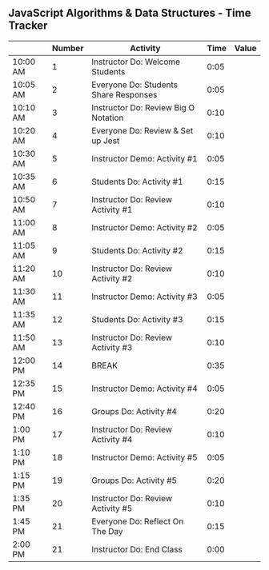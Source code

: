 ## JavaScript Algorithms & Data Structures - Time Tracker

|          | Number | Activity                              | Time | Value |
| -------- | ------ | ------------------------------------- | ---- | ----- |
| 10:00 AM | 1      | Instructor Do: Welcome Students       | 0:05 |       |
| 10:05 AM | 2      | Everyone Do: Students Share Responses | 0:05 |       |
| 10:10 AM | 3      | Instructor Do: Review Big O Notation  | 0:10 |       |
| 10:20 AM | 4      | Everyone Do: Review & Set up Jest     | 0:10 |       |
| 10:30 AM | 5      | Instructor Demo: Activity #1          | 0:05 |       |
| 10:35 AM | 6      | Students Do: Activity #1              | 0:15 |       |
| 10:50 AM | 7      | Instructor Do: Review Activity #1     | 0:10 |       |
| 11:00 AM | 8      | Instructor Demo: Activity #2          | 0:05 |       |
| 11:05 AM | 9      | Students Do: Activity #2              | 0:15 |       |
| 11:20 AM | 10     | Instructor Do: Review Activity #2     | 0:10 |       |
| 11:30 AM | 11     | Instructor Demo: Activity #3          | 0:05 |       |
| 11:35 AM | 12     | Students Do: Activity #3              | 0:15 |       |
| 11:50 AM | 13     | Instructor Do: Review Activity #3     | 0:10 |       |
| 12:00 PM | 14     | BREAK                                 | 0:35 |       |
| 12:35 PM | 15     | Instructor Demo: Activity #4          | 0:05 |       |
| 12:40 PM | 16     | Groups Do: Activity #4                | 0:20 |       |
| 1:00 PM  | 17     | Instructor Do: Review Activity #4     | 0:10 |       |
| 1:10 PM  | 18     | Instructor Demo: Activity #5          | 0:05 |       |
| 1:15 PM  | 19     | Groups Do: Activity #5                | 0:20 |       |
| 1:35 PM  | 20     | Instructor Do: Review Activity #5     | 0:10 |       |
| 1:45 PM  | 21     | Everyone Do: Reflect On The Day       | 0:15 |       |
| 2:00 PM  | 21     | Instructor Do: End Class              | 0:00 |       |
